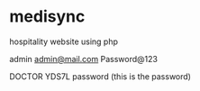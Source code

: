 # medisync
hospitality website using php

admin
admin@mail.com
Password@123

DOCTOR
YDS7L
password (this is the password)
